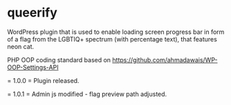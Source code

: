 # queerify
WordPress plugin that is used to enable loading screen progress bar in form of a flag from the LGBTIQ+ spectrum (with percentage text), that features neon cat.

PHP OOP coding standard based on https://github.com/ahmadawais/WP-OOP-Settings-API

= 1.0.0 =
Plugin released.

= 1.0.1 =
Admin js modified - flag preview path adjusted.
